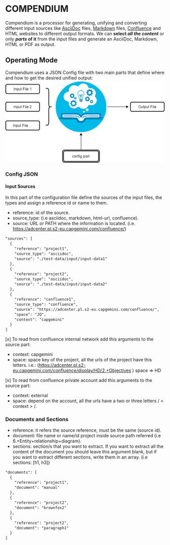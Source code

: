 # COMPENDIUM
Compendium is a processor for generating, unifying and converting different input sources like [AsciiDoc](https://asciidoctor.org/docs/asciidoc-syntax-quick-reference/) files, [Markdown](https://guides.github.com/features/mastering-markdown/) files, [Confluence](https://confluence.atlassian.com/doc/confluence-wiki-markup-251003035.html) and HTML websites to different output formats. We can **select _all the content_** or only **_parts_ of it** from the input files and generate an AsciiDoc, Markdown, HTML or PDF as output.

## Operating Mode
Compendium uses a JSON Config file with two main parts that define where and how to get the desired unified output:
![BasicMainFlow](images/diagramsDrawio/BasicMainFlow.png)
### Config JSON
#### Input Sources
In this part of the configuration file define the sources of the input files, the types and assign a reference id or name to them.
  - reference: id of the source.
  - source_type: (i.e asciidoc, markdown, html-url, confluence).
  - source: URL or PATH where the information is located. (i.e. https://adcenter.pl.s2-eu.capgemini.com/confluence/)
  ```
  "sources": [
    {
      "reference": "project1",
      "source_type": "asciidoc",
      "source": "./test-data/input/input-data1"
    },
    {
      "reference": "project2",
      "source_type": "asciidoc",
      "source": "./test-data/input/input-data2"
    },
    {
      "reference": "confluence1",
      "source_type": "confluence",
      "source": "https://adcenter.pl.s2-eu.capgemini.com/confluence/",
      "space": "JQ",
      "context": "capgemini"
    }
  ]
  ```
[x] To read from confluence internal network add this arguments to the source part:
  - context: capgemini
  - space: space key of the project, all the urls of the project have this letters. i.e.: (https://adcenter.pl.s2-eu.capgemini.com/confluence/display/HD/2.+Objectives ) space ⇒ HD
  
[x] To read from confluence private account add this arguments to the source part:
  - context: external
  - space: depend on the account, all the urls have a two or three letters / < context > /.
  

### Documents and Sections
  - reference: it refers the source reference, must be the same (source id).
  - document: file name or name/id project inside source path referred (i.e 6.+Entity+relationship+diagram).
  - sections: section/s that you want to extract. If you want to extract all the content of the document you should leave this argument blank, but if you want to extract different sections, write them in an array. (i.e sections: [h1, h3])
  ```
  "documents": [
    {
      "reference": "project1",
      "document": "manual"
    },
    {
      "reference": "project2",
      "document": "brownfox2"
    },
    {
      "reference": "project2",
      "document": "paragraph1"
    }
  ]
  ```
